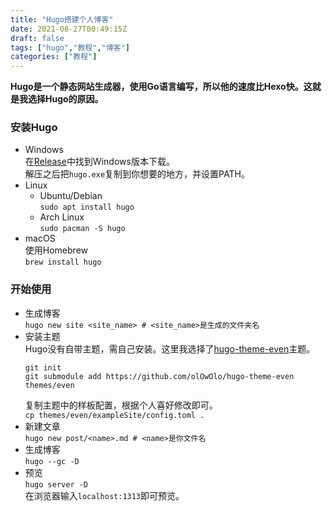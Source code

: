 ```yaml
---
title: "Hugo搭建个人博客"
date: 2021-08-27T00:49:15Z
draft: false
tags: ["hugo","教程","博客"]
categories: ["教程"]
---
```

**Hugo是一个静态网站生成器，使用Go语言编写，所以他的速度比Hexo快。这就是我选择Hugo的原因。**  
### 安装Hugo
  - Windows  
    	在[Release](https://github.com/gohugoio/hugo/releases)中找到Windows版本下载。  
    	解压之后把`hugo.exe`复制到你想要的地方，并设置PATH。  
  - Linux  
  	  - Ubuntu/Debian  
          ```sudo apt install hugo```  
      - Arch Linux  
      	  ```sudo pacman -S hugo```  
  - macOS  
      使用Homebrew  
      ```brew install hugo```  

### 开始使用
  - 生成博客   
  	  ```hugo new site <site_name> # <site_name>是生成的文件夹名```  
  - 安装主题   
      Hugo没有自带主题，需自己安装。这里我选择了[hugo-theme-even](https://github.com/olOwOlo/hugo-theme-even)主题。  
      ```
      git init
      git submodule add https://github.com/olOwOlo/hugo-theme-even themes/even
      ```  
      复制主题中的样板配置，根据个人喜好修改即可。  
      ```cp themes/even/exampleSite/config.toml .```  
  - 新建文章  
      ```hugo new post/<name>.md # <name>是你文件名```  
  - 生成博客  
  	  ```hugo --gc -D```  
  - 预览  
  	  ```hugo server -D```  
	    在浏览器输入```localhost:1313```即可预览。
